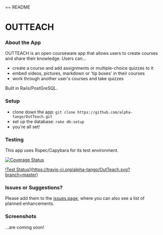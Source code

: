 == README

# OUTTEACH

### About the App

OUTTEACH is an open courseware app that allows users to create courses and share their knowledge. Users can...
* create a course and add assignments or multiple-choice quizzes to it
* embed videos, pictures, markdown or 'tip boxes' in their courses
* work through another user's courses and take quizzes

Built in Rails/PostGreSQL.

### Setup

* clone down the app: `git clone https://github.com/alpha-tango/OutTeach.git`
* set up the database: `rake db:setup`
* you're all set!

### Testing

This app uses Rspec/Capybara for its test environment.

[![Coverage Status](https://img.shields.io/coveralls/alpha-tango/OutTeach.svg)](https://coveralls.io/r/alpha-tango/OutTeach?branch=master)

[!Test Status](https://travis-ci.org/alpha-tango/OutTeach.svg?branch=master)](https://travis-ci.org/alpha-tango/OutTeach.svg?branch=master)

### Issues or Suggestions?

Please add them to the [issues page](https://github.com/alpha-tango/OutTeach/issues), where you can also see a list of planned enhancements.

### Screenshots

...are coming soon!

